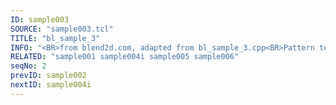 ```yaml
---
ID: sample003
SOURCE: "sample003.tcl"
TITLE: "bl_sample_3"
INFO: "<BR>from blend2d.com, adapted from bl_sample_3.cpp<BR>Pattern textures"
RELATED: "sample001 sample004i sample005 sample006"
seqNo: 2
prevID: sample002
nextID: sample004i
---
```


